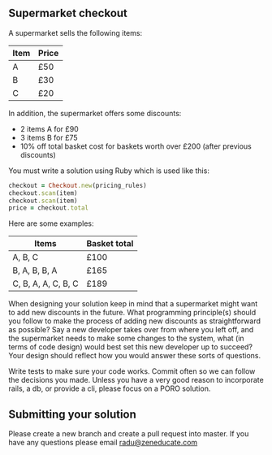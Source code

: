 ## Supermarket checkout

A supermarket sells the following items:

| Item | Price |
| --- | --- |
| A | £50 |
| B | £30 |
| C | £20 |

In addition, the supermarket offers some discounts:

- 2 items A for £90
- 3 items B for £75
- 10% off total basket cost for baskets worth over £200 (after previous discounts)

You must write a solution using Ruby which is used like this:

```ruby
checkout = Checkout.new(pricing_rules)
checkout.scan(item)
checkout.scan(item)
price = checkout.total
```

Here are some examples:

| Items | Basket total |
| --- | --- |
| A, B, C | £100 |
|  B, A, B, B, A | £165 |
| C, B, A, A, C, B, C | £189 |

When designing your solution keep in mind that a supermarket might want to add new discounts in the future.  What programming principle(s) should you follow to make the process of adding new discounts as straightforward as possible?  Say a new developer takes over from where you left off, and the supermarket needs to make some changes to the system, what (in terms of code design) would best set this new developer up to succeed?  Your design should reflect how you would answer these sorts of questions.

Write tests to make sure your code works. Commit often so we can follow the decisions you made.  Unless you have a very good reason to incorporate rails, a db, or provide a cli, please focus on a PORO solution.

## Submitting your solution

Please create a new branch and create a pull request into master. If you have any questions please email radu@zeneducate.com
